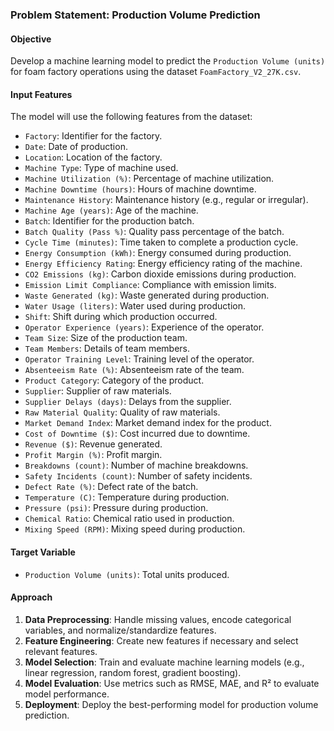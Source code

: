 ### Problem Statement: Production Volume Prediction

#### Objective
Develop a machine learning model to predict the `Production Volume (units)` for foam factory operations using the dataset `FoamFactory_V2_27K.csv`.

#### Input Features
The model will use the following features from the dataset:
- `Factory`: Identifier for the factory.
- `Date`: Date of production.
- `Location`: Location of the factory.
- `Machine Type`: Type of machine used.
- `Machine Utilization (%)`: Percentage of machine utilization.
- `Machine Downtime (hours)`: Hours of machine downtime.
- `Maintenance History`: Maintenance history (e.g., regular or irregular).
- `Machine Age (years)`: Age of the machine.
- `Batch`: Identifier for the production batch.
- `Batch Quality (Pass %)`: Quality pass percentage of the batch.
- `Cycle Time (minutes)`: Time taken to complete a production cycle.
- `Energy Consumption (kWh)`: Energy consumed during production.
- `Energy Efficiency Rating`: Energy efficiency rating of the machine.
- `CO2 Emissions (kg)`: Carbon dioxide emissions during production.
- `Emission Limit Compliance`: Compliance with emission limits.
- `Waste Generated (kg)`: Waste generated during production.
- `Water Usage (liters)`: Water used during production.
- `Shift`: Shift during which production occurred.
- `Operator Experience (years)`: Experience of the operator.
- `Team Size`: Size of the production team.
- `Team Members`: Details of team members.
- `Operator Training Level`: Training level of the operator.
- `Absenteeism Rate (%)`: Absenteeism rate of the team.
- `Product Category`: Category of the product.
- `Supplier`: Supplier of raw materials.
- `Supplier Delays (days)`: Delays from the supplier.
- `Raw Material Quality`: Quality of raw materials.
- `Market Demand Index`: Market demand index for the product.
- `Cost of Downtime ($)`: Cost incurred due to downtime.
- `Revenue ($)`: Revenue generated.
- `Profit Margin (%)`: Profit margin.
- `Breakdowns (count)`: Number of machine breakdowns.
- `Safety Incidents (count)`: Number of safety incidents.
- `Defect Rate (%)`: Defect rate of the batch.
- `Temperature (C)`: Temperature during production.
- `Pressure (psi)`: Pressure during production.
- `Chemical Ratio`: Chemical ratio used in production.
- `Mixing Speed (RPM)`: Mixing speed during production.

#### Target Variable
- `Production Volume (units)`: Total units produced.

#### Approach
1. **Data Preprocessing**: Handle missing values, encode categorical variables, and normalize/standardize features.
2. **Feature Engineering**: Create new features if necessary and select relevant features.
3. **Model Selection**: Train and evaluate machine learning models (e.g., linear regression, random forest, gradient boosting).
4. **Model Evaluation**: Use metrics such as RMSE, MAE, and R² to evaluate model performance.
5. **Deployment**: Deploy the best-performing model for production volume prediction.

